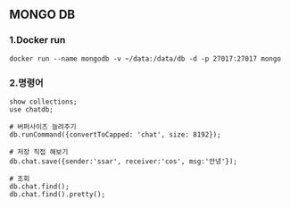 ## MONGO DB

### 1.Docker run

```shell
docker run --name mongodb -v ~/data:/data/db -d -p 27017:27017 mongo
```

### 2.명령어

```shell
show collections;
use chatdb;

# 버퍼사이즈 늘려주기
db.runCommand({convertToCapped: 'chat', size: 8192});

# 저장 직접 해보기
db.chat.save({sender:'ssar', receiver:'cos', msg:'안녕'});

# 조회
db.chat.find();
db.chat.find().pretty();
```

